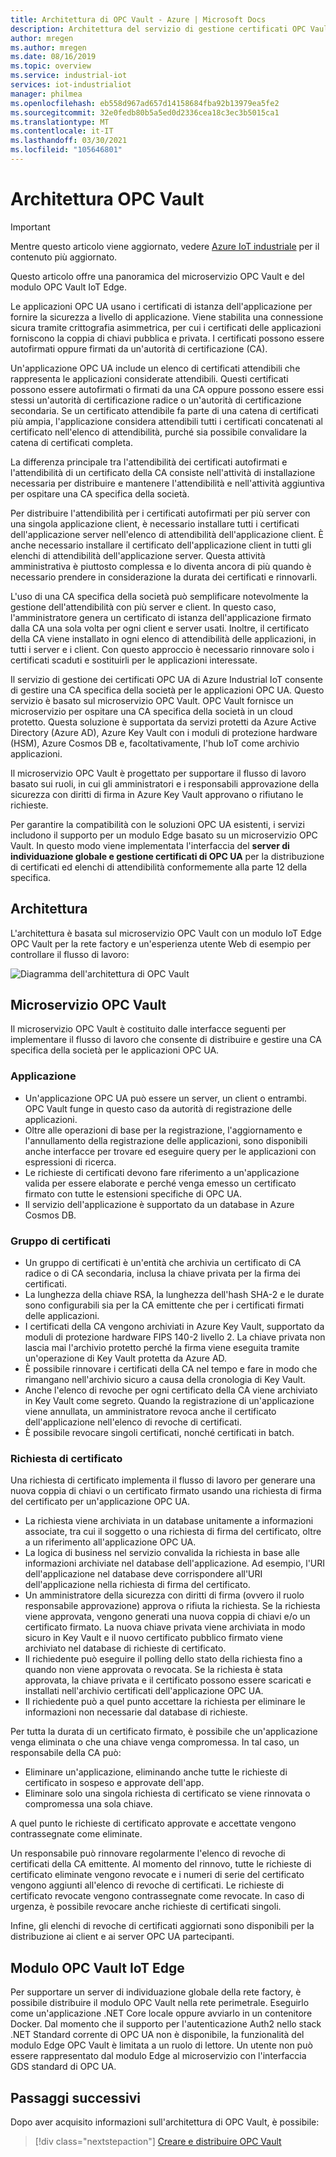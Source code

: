 ```yaml
---
title: Architettura di OPC Vault - Azure | Microsoft Docs
description: Architettura del servizio di gestione certificati OPC Vault
author: mregen
ms.author: mregen
ms.date: 08/16/2019
ms.topic: overview
ms.service: industrial-iot
services: iot-industrialiot
manager: philmea
ms.openlocfilehash: eb558d967ad657d14158684fba92b13979ea5fe2
ms.sourcegitcommit: 32e0fedb80b5a5ed0d2336cea18c3ec3b5015ca1
ms.translationtype: MT
ms.contentlocale: it-IT
ms.lasthandoff: 03/30/2021
ms.locfileid: "105646801"
---
```

# <a name="opc-vault-architecture"></a>Architettura OPC Vault

> [!IMPORTANT]
> Mentre questo articolo viene aggiornato, vedere [Azure IoT industriale](https://azure.github.io/Industrial-IoT/) per il contenuto più aggiornato.

Questo articolo offre una panoramica del microservizio OPC Vault e del modulo OPC Vault IoT Edge.

Le applicazioni OPC UA usano i certificati di istanza dell'applicazione per fornire la sicurezza a livello di applicazione. Viene stabilita una connessione sicura tramite crittografia asimmetrica, per cui i certificati delle applicazioni forniscono la coppia di chiavi pubblica e privata. I certificati possono essere autofirmati oppure firmati da un'autorità di certificazione (CA).

Un'applicazione OPC UA include un elenco di certificati attendibili che rappresenta le applicazioni considerate attendibili. Questi certificati possono essere autofirmati o firmati da una CA oppure possono essere essi stessi un'autorità di certificazione radice o un'autorità di certificazione secondaria. Se un certificato attendibile fa parte di una catena di certificati più ampia, l'applicazione considera attendibili tutti i certificati concatenati al certificato nell'elenco di attendibilità, purché sia possibile convalidare la catena di certificati completa.

La differenza principale tra l'attendibilità dei certificati autofirmati e l'attendibilità di un certificato della CA consiste nell'attività di installazione necessaria per distribuire e mantenere l'attendibilità e nell'attività aggiuntiva per ospitare una CA specifica della società. 

Per distribuire l'attendibilità per i certificati autofirmati per più server con una singola applicazione client, è necessario installare tutti i certificati dell'applicazione server nell'elenco di attendibilità dell'applicazione client. È anche necessario installare il certificato dell'applicazione client in tutti gli elenchi di attendibilità dell'applicazione server. Questa attività amministrativa è piuttosto complessa e lo diventa ancora di più quando è necessario prendere in considerazione la durata dei certificati e rinnovarli.

L'uso di una CA specifica della società può semplificare notevolmente la gestione dell'attendibilità con più server e client. In questo caso, l'amministratore genera un certificato di istanza dell'applicazione firmato dalla CA una sola volta per ogni client e server usati. Inoltre, il certificato della CA viene installato in ogni elenco di attendibilità delle applicazioni, in tutti i server e i client. Con questo approccio è necessario rinnovare solo i certificati scaduti e sostituirli per le applicazioni interessate.

Il servizio di gestione dei certificati OPC UA di Azure Industrial IoT consente di gestire una CA specifica della società per le applicazioni OPC UA. Questo servizio è basato sul microservizio OPC Vault. OPC Vault fornisce un microservizio per ospitare una CA specifica della società in un cloud protetto. Questa soluzione è supportata da servizi protetti da Azure Active Directory (Azure AD), Azure Key Vault con i moduli di protezione hardware (HSM), Azure Cosmos DB e, facoltativamente, l'hub IoT come archivio applicazioni.

Il microservizio OPC Vault è progettato per supportare il flusso di lavoro basato sui ruoli, in cui gli amministratori e i responsabili approvazione della sicurezza con diritti di firma in Azure Key Vault approvano o rifiutano le richieste.

Per garantire la compatibilità con le soluzioni OPC UA esistenti, i servizi includono il supporto per un modulo Edge basato su un microservizio OPC Vault. In questo modo viene implementata l'interfaccia del **server di individuazione globale e gestione certificati di OPC UA** per la distribuzione di certificati ed elenchi di attendibilità conformemente alla parte 12 della specifica. 


## <a name="architecture"></a>Architettura

L'architettura è basata sul microservizio OPC Vault con un modulo IoT Edge OPC Vault per la rete factory e un'esperienza utente Web di esempio per controllare il flusso di lavoro:

![Diagramma dell'architettura di OPC Vault](media/overview-opc-vault-architecture/opc-vault.png)

## <a name="opc-vault-microservice"></a>Microservizio OPC Vault

Il microservizio OPC Vault è costituito dalle interfacce seguenti per implementare il flusso di lavoro che consente di distribuire e gestire una CA specifica della società per le applicazioni OPC UA.

### <a name="application"></a>Applicazione 
- Un'applicazione OPC UA può essere un server, un client o entrambi. OPC Vault funge in questo caso da autorità di registrazione delle applicazioni. 
- Oltre alle operazioni di base per la registrazione, l'aggiornamento e l'annullamento della registrazione delle applicazioni, sono disponibili anche interfacce per trovare ed eseguire query per le applicazioni con espressioni di ricerca. 
- Le richieste di certificati devono fare riferimento a un'applicazione valida per essere elaborate e perché venga emesso un certificato firmato con tutte le estensioni specifiche di OPC UA. 
- Il servizio dell'applicazione è supportato da un database in Azure Cosmos DB.

### <a name="certificate-group"></a>Gruppo di certificati
- Un gruppo di certificati è un'entità che archivia un certificato di CA radice o di CA secondaria, inclusa la chiave privata per la firma dei certificati. 
- La lunghezza della chiave RSA, la lunghezza dell'hash SHA-2 e le durate sono configurabili sia per la CA emittente che per i certificati firmati delle applicazioni. 
- I certificati della CA vengono archiviati in Azure Key Vault, supportato da moduli di protezione hardware FIPS 140-2 livello 2. La chiave privata non lascia mai l'archivio protetto perché la firma viene eseguita tramite un'operazione di Key Vault protetta da Azure AD. 
- È possibile rinnovare i certificati della CA nel tempo e fare in modo che rimangano nell'archivio sicuro a causa della cronologia di Key Vault. 
- Anche l'elenco di revoche per ogni certificato della CA viene archiviato in Key Vault come segreto. Quando la registrazione di un'applicazione viene annullata, un amministratore revoca anche il certificato dell'applicazione nell'elenco di revoche di certificati.
- È possibile revocare singoli certificati, nonché certificati in batch.

### <a name="certificate-request"></a>Richiesta di certificato
Una richiesta di certificato implementa il flusso di lavoro per generare una nuova coppia di chiavi o un certificato firmato usando una richiesta di firma del certificato per un'applicazione OPC UA. 
- La richiesta viene archiviata in un database unitamente a informazioni associate, tra cui il soggetto o una richiesta di firma del certificato, oltre a un riferimento all'applicazione OPC UA. 
- La logica di business nel servizio convalida la richiesta in base alle informazioni archiviate nel database dell'applicazione. Ad esempio, l'URI dell'applicazione nel database deve corrispondere all'URI dell'applicazione nella richiesta di firma del certificato.
- Un amministratore della sicurezza con diritti di firma (ovvero il ruolo responsabile approvazione) approva o rifiuta la richiesta. Se la richiesta viene approvata, vengono generati una nuova coppia di chiavi e/o un certificato firmato. La nuova chiave privata viene archiviata in modo sicuro in Key Vault e il nuovo certificato pubblico firmato viene archiviato nel database di richieste di certificato.
- Il richiedente può eseguire il polling dello stato della richiesta fino a quando non viene approvata o revocata. Se la richiesta è stata approvata, la chiave privata e il certificato possono essere scaricati e installati nell'archivio certificati dell'applicazione OPC UA.
- Il richiedente può a quel punto accettare la richiesta per eliminare le informazioni non necessarie dal database di richieste. 

Per tutta la durata di un certificato firmato, è possibile che un'applicazione venga eliminata o che una chiave venga compromessa. In tal caso, un responsabile della CA può:
- Eliminare un'applicazione, eliminando anche tutte le richieste di certificato in sospeso e approvate dell'app. 
- Eliminare solo una singola richiesta di certificato se viene rinnovata o compromessa una sola chiave.

A quel punto le richieste di certificato approvate e accettate vengono contrassegnate come eliminate.

Un responsabile può rinnovare regolarmente l'elenco di revoche di certificati della CA emittente. Al momento del rinnovo, tutte le richieste di certificato eliminate vengono revocate e i numeri di serie del certificato vengono aggiunti all'elenco di revoche di certificati. Le richieste di certificato revocate vengono contrassegnate come revocate. In caso di urgenza, è possibile revocare anche richieste di certificati singoli.

Infine, gli elenchi di revoche di certificati aggiornati sono disponibili per la distribuzione ai client e ai server OPC UA partecipanti.

## <a name="opc-vault-iot-edge-module"></a>Modulo OPC Vault IoT Edge
Per supportare un server di individuazione globale della rete factory, è possibile distribuire il modulo OPC Vault nella rete perimetrale. Eseguirlo come un'applicazione .NET Core locale oppure avviarlo in un contenitore Docker. Dal momento che il supporto per l'autenticazione Auth2 nello stack .NET Standard corrente di OPC UA non è disponibile, la funzionalità del modulo Edge OPC Vault è limitata a un ruolo di lettore. Un utente non può essere rappresentato dal modulo Edge al microservizio con l'interfaccia GDS standard di OPC UA.

## <a name="next-steps"></a>Passaggi successivi

Dopo aver acquisito informazioni sull'architettura di OPC Vault, è possibile:

> [!div class="nextstepaction"]
> [Creare e distribuire OPC Vault](howto-opc-vault-deploy.md)
